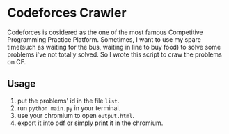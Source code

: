 # Codeforces Crawler
Codeforces is cosidered as the one of the most famous Competitive Programming Practice Platform.
Sometimes, I want to use my spare time(such as waiting for the bus, waiting in line to buy food) to solve some problems i've not totally solved. So I wrote this script to craw the problems on CF.

## Usage
1. put the problems' id in the file `list`.
2. run `python main.py` in your terminal.
3. use your chromium to open `output.html`.
4. export it into pdf or simply print it in the chromium.
